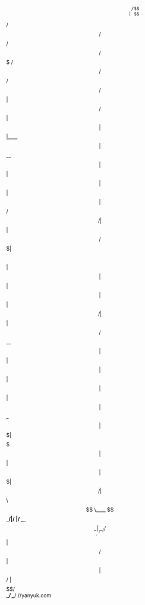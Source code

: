                                                    /$$      
                                                  | $$      
 /$$   /$$  /$$$$$$  /$$$$$$$  /$$   /$$ /$$   /$$| $$   /$$
| $$  | $$ |____  $$| $$__  $$| $$  | $$| $$  | $$| $$  /$$/
| $$  | $$  /$$$$$$$| $$  \ $$| $$  | $$| $$  | $$| $$$$$$/ 
| $$  | $$ /$$__  $$| $$  | $$| $$  | $$| $$  | $$| $$_  $$ 
|  $$$$$$$|  $$$$$$$| $$  | $$|  $$$$$$$|  $$$$$$/| $$ \  $$
 \____  $$ \_______/|__/  |__/ \____  $$ \______/ |__/  \__/
 /$$  | $$                     /$$  | $$                    
|  $$$$$$/                    |  $$$$$$/                    
 \______/                      \______/         //yanyuk.com
